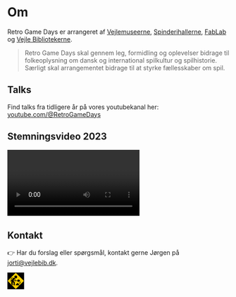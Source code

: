 <!-- BEGIN ARISE ------------------------------
Title:: "Om"

Author:: "Retro Game Days"
Description:: "Om"
Language:: "da"
Thumbnail:: "joystick-150x150.png"
Published Date:: "2025-06-17"
Modified Date:: "2025-06-17"

toc:: "false"
process_markdown:: "true"
content_header:: "false"
---- END ARISE \\ DO NOT MODIFY THIS LINE ---->

# Om

Retro Game Days er arrangeret af [Vejlemuseerne](https://www.vejlemuseerne.dk/), [Spinderihallerne](https://spinderihallerne.dk), [FabLab](https://spinderihallerne.dk/fablab/) og [Vejle Bibliotekerne](https://vejlebib.dk).

> Retro Game Days skal gennem leg, formidling og oplevelser bidrage til folkeoplysning om dansk og international spilkultur og spilhistorie. Særligt skal arrangementet bidrage til at styrke fællesskaber om spil.

## Talks
Find talks fra tidligere år på vores youtubekanal her: [youtube.com/@RetroGameDays](https://youtube.com/@RetroGameDays/)

## Stemningsvideo 2023
![](tak.mp4 "Stemningsvideo fra 2023 hvor vi siger tak til alle der bidrog og deltog i årets arrangement. Upbeat musik spiller imens vi bliver præsenteret for: børn og voksne der spiller på arkademaskiner, flippermaskiner og konsoller. Cosplayers i Star Wars kostumer")

## Kontakt
👉 Har du forslag eller spørgsmål, kontakt gerne Jørgen på <jorti@vejlebib.dk>.

![](construction.gif  "Animation af konstruktionsarbejder som alle hjemmesider havde i halvfemserne")
